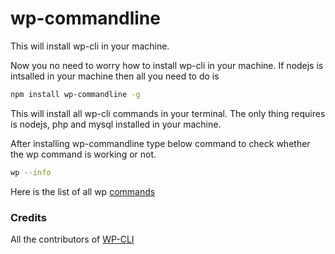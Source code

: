 # wp-commandline

This will install wp-cli in your machine.

Now you no need to worry how to install wp-cli in your machine. If nodejs is intsalled in your machine then all you need to do is 

```bash
npm install wp-commandline -g
```

This will install all wp-cli commands in your terminal. The only thing requires is nodejs, php and mysql installed in your machine.

After installing wp-commandline type below command to check whether the wp command is working or not.

```bash
wp --info
```

Here is the list of all wp [commands](https://developer.wordpress.org/cli/commands/)

### Credits
All the contributors of [WP-CLI](https://github.com/wp-cli/wp-cli) 